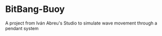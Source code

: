 # BitBang-Buoy



A project from Iván Abreu's Studio to simulate wave movement through a pendant system
